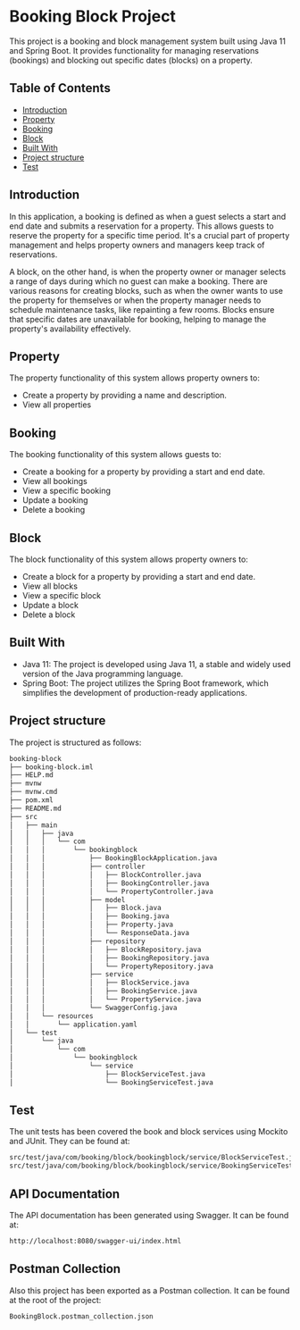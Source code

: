 # Booking Block Project

This project is a booking and block management system built using Java 11 and Spring Boot. It provides functionality for managing reservations (bookings) and blocking out specific dates (blocks) on a property.

## Table of Contents

- [Introduction](#introduction)
- [Property](#property)
- [Booking](#booking)
- [Block](#block)
- [Built With](#built-with)
- [Project structure](#project-structure)
- [Test](#test)

## Introduction

In this application, a booking is defined as when a guest selects a start and end date and submits a reservation for a property. This allows guests to reserve the property for a specific time period. It's a crucial part of property management and helps property owners and managers keep track of reservations.

A block, on the other hand, is when the property owner or manager selects a range of days during which no guest can make a booking. There are various reasons for creating blocks, such as when the owner wants to use the property for themselves or when the property manager needs to schedule maintenance tasks, like repainting a few rooms. Blocks ensure that specific dates are unavailable for booking, helping to manage the property's availability effectively.

## Property

The property functionality of this system allows property owners to:
- Create a property by providing a name and description.
- View all properties

## Booking

The booking functionality of this system allows guests to:
- Create a booking for a property by providing a start and end date.
- View all bookings
- View a specific booking
- Update a booking
- Delete a booking


## Block

The block functionality of this system allows property owners to:
- Create a block for a property by providing a start and end date.
- View all blocks
- View a specific block
- Update a block
- Delete a block


## Built With

- Java 11: The project is developed using Java 11, a stable and widely used version of the Java programming language.
- Spring Boot: The project utilizes the Spring Boot framework, which simplifies the development of production-ready applications.

## Project structure
The project is structured as follows:
```sh
booking-block
├── booking-block.iml
├── HELP.md
├── mvnw
├── mvnw.cmd
├── pom.xml
├── README.md
├── src
│   ├── main
│   │   ├── java
│   │   │   └── com
│   │   │       └── bookingblock
│   │   │           ├── BookingBlockApplication.java
│   │   │           ├── controller
│   │   │           │   ├── BlockController.java
│   │   │           │   ├── BookingController.java
│   │   │           │   └── PropertyController.java
│   │   │           ├── model
│   │   │           │   ├── Block.java
│   │   │           │   ├── Booking.java
│   │   │           │   ├── Property.java
│   │   │           │   └── ResponseData.java
│   │   │           ├── repository
│   │   │           │   ├── BlockRepository.java
│   │   │           │   ├── BookingRepository.java
│   │   │           │   └── PropertyRepository.java
│   │   │           ├── service
│   │   │           │   ├── BlockService.java
│   │   │           │   ├── BookingService.java
│   │   │           │   └── PropertyService.java
│   │   │           └── SwaggerConfig.java
│   │   └── resources
│   │       └── application.yaml
│   └── test
│       └── java
│           └── com
│               └── bookingblock
│                   └── service
│                       ├── BlockServiceTest.java
│                       └── BookingServiceTest.java
```

## Test
The unit tests has been covered the book and block services using Mockito and JUnit. They can be found at:
```sh
src/test/java/com/booking/block/bookingblock/service/BlockServiceTest.java
src/test/java/com/booking/block/bookingblock/service/BookingServiceTest.java
```

## API Documentation
The API documentation has been generated using Swagger. It can be found at:
```sh
http://localhost:8080/swagger-ui/index.html
```

## Postman Collection

Also this project has been exported as a Postman collection. It can be found at the root of the project:
```sh
BookingBlock.postman_collection.json
```
